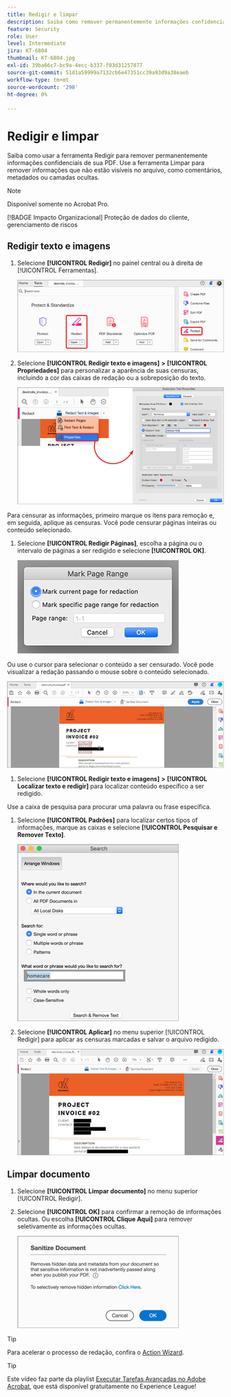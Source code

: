 ```yaml
---
title: Redigir e limpar
description: Saiba como remover permanentemente informações confidenciais de sua PDF
feature: Security
role: User
level: Intermediate
jira: KT-6804
thumbnail: KT-6804.jpg
exl-id: 39ba66c7-bc9a-4ecc-b337-f03d31257877
source-git-commit: 51d1a59999a7132cb6e47351cc39a93d9a38eaeb
workflow-type: tm+mt
source-wordcount: '298'
ht-degree: 0%

---
```


# Redigir e limpar

Saiba como usar a ferramenta Redigir para remover permanentemente informações confidenciais de sua PDF. Use a ferramenta Limpar para remover informações que não estão visíveis no arquivo, como comentários, metadados ou camadas ocultas.

>[!NOTE]
>
>Disponível somente no Acrobat Pro.

[!BADGE Impacto Organizacional]
Proteção de dados do cliente, gerenciamento de riscos

## Redigir texto e imagens

1. Selecione **[!UICONTROL Redigir]** no painel central ou à direita de [!UICONTROL Ferramentas].

   ![Redigir Etapa 1](../assets/Redact_1.png)

1. Selecione **[!UICONTROL Redigir texto e imagens]** **>** **[!UICONTROL Propriedades]** para personalizar a aparência de suas censuras, incluindo a cor das caixas de redação ou a sobreposição do texto.

   ![Redigir Etapa 2](../assets/Redact_2.png)

Para censurar as informações, primeiro marque os itens para remoção e, em seguida, aplique as censuras. Você pode censurar páginas inteiras ou conteúdo selecionado.

1. Selecione **[!UICONTROL Redigir Páginas]**, escolha a página ou o intervalo de páginas a ser redigido e selecione **[!UICONTROL OK]**.

   ![Redigir Etapa 4](../assets/Redact_3.png)

Ou use o cursor para selecionar o conteúdo a ser censurado. Você pode visualizar a redação passando o mouse sobre o conteúdo selecionado.

   ![Redigir Etapa 5a](../assets/Redact_4.png)

1. Selecione **[!UICONTROL Redigir texto e imagens]** **>** **[!UICONTROL Localizar texto e redigir]** para localizar conteúdo específico a ser redigido.

Use a caixa de pesquisa para procurar uma palavra ou frase específica.

1. Selecione **[!UICONTROL Padrões]** para localizar certos tipos of informações, marque as caixas e selecione **[!UICONTROL Pesquisar e Remover Texto]**.

   ![Redigir Etapa 5b](../assets/Redact_5.png)

1. Selecione **[!UICONTROL Aplicar]** no menu superior [!UICONTROL Redigir] para aplicar as censuras marcadas e salvar o arquivo redigido.

   ![Redigir Etapa 6](../assets/Redact_6.png)

## Limpar documento

1. Selecione **[!UICONTROL Limpar documento]** no menu superior [!UICONTROL Redigir].

1. Selecione **[!UICONTROL OK]** para confirmar a remoção de informações ocultas. Ou escolha **[!UICONTROL Clique Aqui]** para remover seletivamente as informações ocultas.

   ![Limpar Etapa 2](../assets/Redact_7.png)

>[!TIP]
>
>Para acelerar o processo de redação, confira o [Action Wizard](../advanced-tasks/action.md).

>[!TIP]
>
>Este vídeo faz parte da playlist [Executar Tarefas Avançadas no Adobe Acrobat](https://experienceleague.adobe.com/pt-br/playlists/acrobat-peform-advanced-tasks), que está disponível gratuitamente no Experience League!
